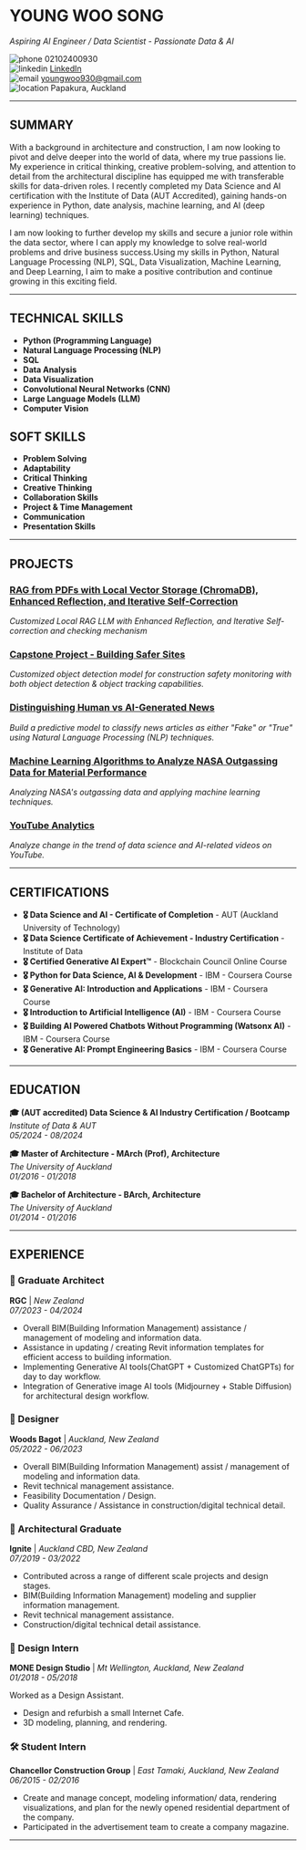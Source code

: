 # **YOUNG WOO SONG**
*Aspiring AI Engineer / Data Scientist - Passionate Data & AI*

 ![phone](https://img.icons8.com/ios-filled/16/000000/phone.png) 02102400930  
 ![linkedin](https://img.icons8.com/ios-filled/16/000000/linkedin.png) [LinkedIn](https://www.linkedin.com/in/young-woo-song-145488217/)  
 ![email](https://img.icons8.com/ios-filled/16/000000/new-post.png) youngwoo930@gmail.com  
 ![location](https://img.icons8.com/ios-filled/16/000000/marker.png) Papakura, Auckland

---

## **SUMMARY**
With a background in architecture and construction, I am now looking to pivot and delve deeper into the world of data, where my true passions lie.
My experience in critical thinking, creative problem-solving, and attention to detail from the architectural discipline has equipped me with transferable skills
for data-driven roles. I recently completed my Data Science and AI certification with the Institute of Data (AUT Accredited), gaining hands-on experience in
Python, date analysis, machine learning, and AI (deep learning) techniques.

I am now looking to further develop my skills and secure a junior role within the data sector, where I can apply my knowledge to solve real-world problems
and drive business success.Using my skills in Python, Natural Language Processing (NLP), SQL, Data Visualization, Machine Learning, and Deep Learning,
I aim to make a positive contribution and continue growing in this exciting field.

---

## **TECHNICAL SKILLS**

- **Python (Programming Language)**
- **Natural Language Processing (NLP)**
- **SQL**
- **Data Analysis**
- **Data Visualization**
- **Convolutional Neural Networks (CNN)**
- **Large Language Models (LLM)**
- **Computer Vision**

## **SOFT SKILLS**

- **Problem Solving**
- **Adaptability**
- **Critical Thinking**
- **Creative Thinking**
- **Collaboration Skills**
- **Project & Time Management**
- **Communication**
- **Presentation Skills**

---

## **PROJECTS**

### [RAG from PDFs with Local Vector Storage (ChromaDB), Enhanced Reflection, and Iterative Self-Correction](https://github.com/Userdflt/RAG-from-PDFs-with-Local-Vector-Storage-ChromaDB-Enhanced-Reflection-Iterative-Self-Correction)
*Customized Local RAG LLM with Enhanced Reflection, and Iterative Self-correction and checking mechanism*

### [Capstone Project - Building Safer Sites](https://github.com/Userdflt/Capstone_Project-Building-Safer-Sites-Computer-Vision-CNN-Model-)
*Customized object detection model for construction safety monitoring with both object detection & object tracking capabilities.*

### [Distinguishing Human vs AI-Generated News](https://github.com/Userdflt/Mini-Project_3_Distinguishing-Human-vs-AI-Generated-News)
*Build a predictive model to classify news articles as either "Fake" or "True" using Natural Language Processing (NLP) techniques.*

### [Machine Learning Algorithms to Analyze NASA Outgassing Data for Material Performance](https://github.com/Userdflt/Mini_Project_2_NASA-Outgassing-DB)
*Analyzing NASA's outgassing data and applying machine learning techniques.*

### [YouTube Analytics](https://github.com/Userdflt/Mini-Project_1_YouTube_Analytics)
*Analyze change in the trend of data science and AI-related videos on YouTube.*

---

## **CERTIFICATIONS**

- **🎖 Data Science and AI - Certificate of Completion** - AUT (Auckland University of Technology)
- **🎖 Data Science Certificate of Achievement - Industry Certification** - Institute of Data
- **🎖 Certified Generative AI Expert™** - Blockchain Council Online Course
- **🎖 Python for Data Science, AI & Development** - IBM - Coursera Course
- **🎖 Generative AI: Introduction and Applications** - IBM - Coursera Course
- **🎖 Introduction to Artificial Intelligence (AI)** - IBM - Coursera Course
- **🎖 Building AI Powered Chatbots Without Programming (Watsonx AI)** - IBM - Coursera Course
- **🎖 Generative AI: Prompt Engineering Basics** - IBM - Coursera Course

---

## **EDUCATION**

**🎓 (AUT accredited) Data Science & AI Industry Certification / Bootcamp**  
*Institute of Data & AUT*  
*05/2024 - 08/2024*

**🎓 Master of Architecture - MArch (Prof), Architecture**  
*The University of Auckland*  
*01/2016 - 01/2018*

**🎓 Bachelor of Architecture - BArch, Architecture**  
*The University of Auckland*  
*01/2014 - 01/2016*

---

## **EXPERIENCE**

### **🏢 Graduate Architect**  
**RGC** | *New Zealand*  
*07/2023 - 04/2024*

- Overall BIM(Building Information Management) assistance / management of modeling and information data.
- Assistance in updating / creating  Revit information templates for efficient access to building information.
- Implementing Generative AI tools(ChatGPT + Customized ChatGPTs) for day to day workflow.
- Integration of Generative image AI tools (Midjourney + Stable Diffusion) for architectural design workflow.

### **🏢 Designer**  
**Woods Bagot** | *Auckland, New Zealand*  
*05/2022 - 06/2023*

- Overall BIM(Building Information Management) assist / management of modeling and information data.
- Revit technical management assistance.
- Feasibility Documentation / Design.
- Quality Assurance / Assistance in construction/digital technical detail.

### **🏢 Architectural Graduate**  
**Ignite** | *Auckland CBD, New Zealand*  
*07/2019 - 03/2022*

- Contributed across a range of different scale projects and design stages.
- BIM(Building Information Management) modeling and supplier information management.
- Revit technical management assistance.
- Construction/digital technical detail assistance.

### **🎨 Design Intern**  
**MONE Design Studio** | *Mt Wellington, Auckland, New Zealand*  
*01/2018 - 05/2018*

Worked as a Design Assistant.
- Design and refurbish a small Internet Cafe.
- 3D modeling, planning, and rendering.

### **🛠️ Student Intern**  
**Chancellor Construction Group** | *East Tamaki, Auckland, New Zealand*  
*06/2015 - 02/2016*

- Create and manage concept, modeling information/ data, rendering visualizations, and plan for the newly opened residential department of the
   company.
- Participated in the advertisement team to create a company magazine.

---

